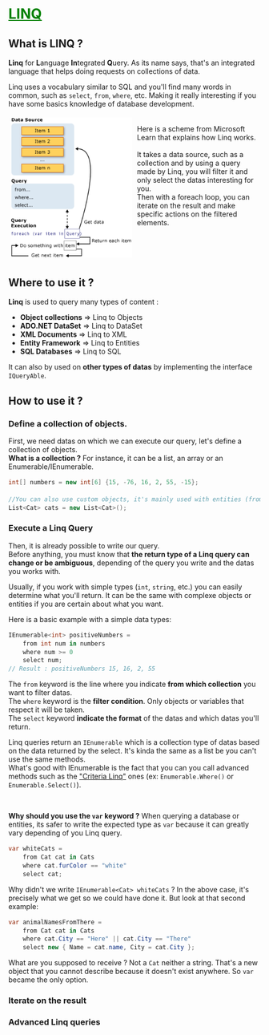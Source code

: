 # <span style="color: green"><u>**LINQ**</u></span>



## **What is LINQ ?**

**Linq** for **L**anguage **In**tegrated **Q**uery. As its name says, that's an integrated language that helps doing requests on
collections of data.

Linq uses a vocabulary similar to SQL and you'll find many words in common, such as `select`, `from`, `where`, etc. Making it really interesting if you have some basics knowledge of database development.

<div style="display: flex;">
    <div style="flex: 45%; padding: 5px;">
        <img src="resources/linq-query-complete-operation.png" alt="Dungeon power" />
    </div>
    <div style="flex: 45%; padding: 5px;">
        <p>
        Here is a scheme from Microsoft Learn that explains how Linq works.
        <br>
        <br>
        It takes a data source, such as a collection and by using a query made by Linq, you will filter it and only select the datas interesting for you. 
        <br>
        Then with a foreach loop, you can iterate on the result and make specific actions on the filtered elements.
        </p>        
    </div>
</div>





## **Where to use it ?**

**Linq** is used to query many types of content :
* **Object collections** => Linq to Objects
* **ADO.NET DataSet** => Linq to DataSet
* **XML Documents** => Linq to XML
* **Entity Framework** => Linq to Entities
* **SQL Databases** => Linq to SQL

It can also by used on **other types of datas** by implementing the interface `IQueryAble`.





## **How to use it ?**

### Define a collection of objects.
First, we need datas on which we can execute our query, let's define a collection of objects.
<br>
**What is a collection ?** For instance, it can be a list, an array or an Enumerable/IEnumerable.

```csharp
int[] numbers = new int[6] {15, -76, 16, 2, 55, -15};

//You can also use custom objects, it's mainly used with entities (from Entity Framework)
List<Cat> cats = new List<Cat>();
```


### Execute a Linq Query
Then, it is already possible to write our query. 
<br> 
Before anything, you must know that **the return type of a Linq query can change or be ambiguous**, depending of the query you write and the datas you works with.

Usually, if you work with simple types (`int`, `string`, etc.) you can easily determine what you'll return. It can be the same with complexe objects or entities if you are certain about what you want. 

Here is a basic example with a simple data types:
```csharp
IEnumerable<int> positiveNumbers = 
    from int num in numbers
    where num >= 0
    select num;
// Result : positiveNumbers 15, 16, 2, 55
```
The `from` keyword is the line where you indicate **from which collection** you want to filter datas. <br>
The `where` keyword is the **filter condition**. Only objects or variables that respect it will be taken. <br>
The `select` keyword **indicate the format** of the datas and which datas you'll return.

Linq queries return an `IEnumerable` which is a collection type of datas based on the data returned by the select. It's kinda the same as a list be you can't use the same methods. 
<br>What's good with IEnumerable is the fact that you can you call advanced methods such as the ["Criteria Linq"](criteria_linq.md) ones (ex: `Enumerable.Where()` or `Enumerable.Select()`).

<br>

**Why should you use the `var` keyword ?**
When querying a database or entities, its safer to write the expected type as `var` because it can greatly vary depending of you Linq query.
```csharp
var whiteCats = 
    from Cat cat in Cats
    where cat.furColor == "white"
    select cat;
```
Why didn't we write `IEnumerable<Cat> whiteCats` ? In the above case, it's precisely what we get so we could have done it. But look at that second example:
```csharp
var animalNamesFromThere =
    from Cat cat in Cats
    where cat.City == "Here" || cat.City == "There"
    select new { Name = cat.name, City = cat.City };
```
What are you supposed to receive ? Not a `Cat` neither a string. That's a new object that you cannot describe because it doesn't exist anywhere. So `var` became the only option.

### Iterate on the result

### Advanced Linq queries